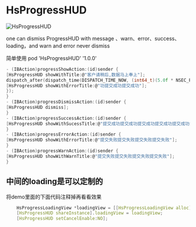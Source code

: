 # HsProgressHUD 

![HsProgressHUD](https://github.com/wangjindong/HsProgressHUD/blob/master/progress.gif)

one can dismiss ProgressHUD with message 、warn、error、success、loading，and warn and error never dismiss

简单使用 pod 'HsProgressHUD' '1.0.0'

```c
- (IBAction)progressShowAction:(id)sender {
[HsProgressHUD showWithTitle:@"客户请稍后,数据马上奉上"];
dispatch_after(dispatch_time(DISPATCH_TIME_NOW, (int64_t)(5.0f * NSEC_PER_SEC)), dispatch_get_main_queue(), ^{
[HsProgressHUD showWithErrorTitle:@"功提交成功提交成功"];
});
}
- (IBAction)progressDismissAction:(id)sender {
[HsProgressHUD dismiss];
}
- (IBAction)progressSuccessAction:(id)sender {
[HsProgressHUD showWithSucessTitle:@"提交成功提交成功提交成功提交成功提交成功提交成功提交成功提交成功提交成功提交成功提交成功提交成功提交成功提交成功提交成功提交成功提交成功提交成功提交成功提交成功"];
}
- (IBAction)progressErrorAction:(id)sender {
[HsProgressHUD showWithErrorTitle:@"提交失败提交失败提交失败提交失败"];
}
- (IBAction)progressWarnAction:(id)sender {
[HsProgressHUD showWithWarnTitle:@"提交失败提交失败提交失败提交失败"];
}

```


## 中间的loading是可以定制的

将demo里面的下面代码注释掉再看看效果
```c
    HsProgressLoadingView *loadingView = [[HsProgressLoadingView alloc] init];
    [HsProgressHUD shareInstance].loadingView = loadingView;
    [HsProgressHUD setCancelEnable:NO];
```
